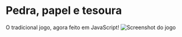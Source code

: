 # Pedra, papel e tesoura
O tradicional jogo, agora feito em JavaScript!
![Screenshot do jogo](https://github.com/sarahscampos/pedra-papel-tesoura-js/assets/74733887/942d17fa-4ca5-48c1-bd53-6323ab6ad919)
